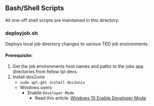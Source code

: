 ## Bash/Shell Scripts

All one-off shell scripts are maintained in this directory.

### deployjob.sh

Deploys local job directory changes to various TED job environments.

#### Prerequisite:

1. Get the job environments host names and paths to the jobs app directories from fellow tpl devs.
2. Install dos2unix
   - `sudo apt-get install dos2unix`
   - Windows users
   	 - Enable `Developer Mode`
   	   - Read this article: [Windows 10 Enable Developer Mode](https://docs.microsoft.com/en-us/windows/wsl/install-win10)
